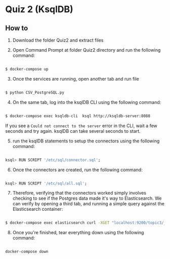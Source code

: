 # Quiz 2 (KsqlDB)
## How to

1. Download the folder Quiz2 and extract files

2. Open Command Prompt at folder Quiz2 directory and run the following command:

```sh

$ docker-compose up

```

3. Once the services are running, open another tab and run file 

```sh

$ python CSV_PostgreSQL.py

```

4. On the same tab, log into the ksqlDB CLI using the following command:

```sh

$ docker-compose exec ksqldb-cli  ksql http://ksqldb-server:8088

```

If you see a `Could not connect to the server` error in the CLI, wait a few seconds and try again. ksqlDB can take several seconds to start.

5. run the ksqlDB statements to setup the connectors using the following command:

```sql

ksql> RUN SCRIPT '/etc/sql/connector.sql';

```

6. Once the connectors are created, run the following command:

```sql

ksql> RUN SCRIPT '/etc/sql/all.sql';

```

7. Therefore, verifying that the connectors worked simply involves checking to see if the Postgres data made it's way to Elasticsearch. We can verify by opening a third tab, and running a simple query against the Elasticsearch container:

```sh

$ docker-compose exec elasticsearch curl -XGET "localhost:9200/topic3/_search?format=json&pretty"

```

8. Once you're finished, tear everything down using the following command:

```sh

docker-compose down

```
